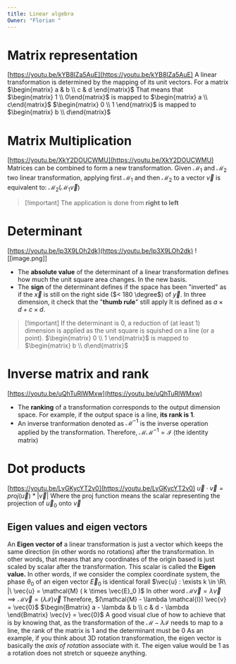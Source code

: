 ```yaml
---
title: Linear algebra
Owner: "Florian "
---
```

# **Matrix representation**
[https://youtu.be/kYB8IZa5AuE](https://youtu.be/kYB8IZa5AuE)
A linear transformation is determined by the mapping of its unit vectors.
For a matrix $\begin{matrix} a & b \\ c & d \end{matrix}$
That means that
$\begin{matrix} 1 \\ 0\end{matrix}$ is mapped to $\begin{matrix} a \\ c\end{matrix}$
$\begin{matrix} 0 \\ 1 \end{matrix}$ is mapped to $\begin{matrix} b \\ d\end{matrix}$
# **Matrix Multiplication**
[https://youtu.be/XkY2DOUCWMU](https://youtu.be/XkY2DOUCWMU)
Matrices can be combined to form a new transformation. Given $\mathcal{M}_1$ and $\mathcal{M}_2$ two linear transformation, applying first $\mathcal{M}_1$ and then $\mathcal{M}_2$ to a vector $\vec{v}$ is equivalent to:
$\mathcal{M}_2 ( \mathcal{M}_1 \vec{v} )$

> [!important] The application is done from **right to left**
  
# **Determinant**
[https://youtu.be/Ip3X9LOh2dk](https://youtu.be/Ip3X9LOh2dk)
![[image.png]]
- The **absolute value** of the determinant of a linear transformation defines how much the unit square area changes. In the new basis.
- The **sign** of the determinant defines if the space has been "inverted" as if the $\vec{x}$ is still on the right side ($< 180 \degree$) of $\vec{y}$. In three dimension, it check that the "**thumb rule**" still apply
It is defined as $a \times d + c \times d$.

> [!important] If the determinant is 0, a reduction of (at least 1) dimension is applied as the unit square is squished on a line (or a point).
$\begin{matrix} 0 \\ 1 \end{matrix}$ is mapped to $\begin{matrix} b \\ d\end{matrix}$
# **Inverse matrix and rank**
[https://youtu.be/uQhTuRlWMxw](https://youtu.be/uQhTuRlWMxw)
- The **ranking** of a transformation corresponds to the output dimension space. For example, if the output space is a line, **its rank is 1**.
- An inverse tranformation denoted as $\mathcal{M}^{-1}$ is the inverse operation applied by the transformation. Therefore, $\mathcal{M} \mathcal{M}^{-1} = \mathcal{I}$ (the identity matrix)
# **Dot products**
[https://youtu.be/LyGKycYT2v0](https://youtu.be/LyGKycYT2v0)
$\vec{u} \cdot \vec{v} = proj(\vec{u}) * \lvert \vec{v} \lvert$
Where the proj function means the scalar representing the projection of $\vec{u}_0$ onto $\vec{v}$
## **Eigen values and eigen vectors**
An **Eigen vector of** a linear transformation is just a vector which keeps the same direction (in other words no rotations) after the transformation.
In other words, that means that any coordinates of the origin based is just scaled by scalar after the transformation.
This scalar is called the **Eigen value.**
In other words, if we consider the complex coordinate system, the phase $\theta_0$ of an eigen vector $\vec{E}_0$ is identical forall $\vec{u} : \exists k \in \R\ |\ \vec{u} = \mathcal{M} ( k \times \vec{E}_0 )$
In other word $\mathcal{M} \vec{v} = \lambda \vec{v} \implies \mathcal{M} \vec{v} = (\lambda \mathcal{I}) \vec{v}$
Therefore, $(\mathcal{M} - \lambda \mathcal{I}) \vec{v} = \vec{0}$
$\begin{Bmatrix} a - \lambda & b \\ c & d - \lambda \end{Bmatrix} \vec{v} = \vec{0}$
A good visual clue of how to achieve that is by knowing that, as the transformation of the $\mathcal{M} - \lambda \mathcal{I}$ needs to map to a line, the rank of the matrix is 1 and the determinant must be 0
As an example, if you think about 3D rotation transformation, the eigen vector is basically the _axis of rotation_ associate with it. The eigen value would be 1 as a rotation does not stretch or squeeze anything.